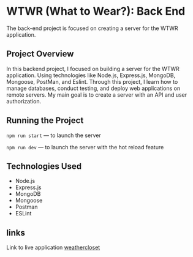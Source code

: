 # WTWR (What to Wear?): Back End
The back-end project is focused on creating a server for the WTWR application.

## Project Overview 
 In this backend project, I focused on building a server for the WTWR application. Using technologies like Node.js, Express.js, MongoDB, Mongoose, PostMan, and Eslint. Through this project, I learn how to manage databases, conduct testing, and deploy web applications on remote servers. My main goal is to create a server with an API and user authorization.
## Running the Project
`npm run start` — to launch the server 

`npm run dev` — to launch the server with the hot reload feature

## Technologies Used
- Node.js
- Express.js
- MongoDB
- Mongoose
- Postman
- ESLint

## links

Link to live application [weathercloset](https://www.weathercloset.jumpingcrab.com)
